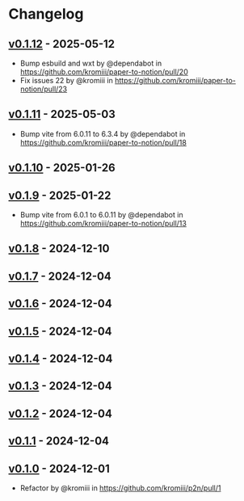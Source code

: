 # Changelog

## [v0.1.12](https://github.com/kromiii/paper-to-notion/compare/v0.1.11...v0.1.12) - 2025-05-12
- Bump esbuild and wxt by @dependabot in https://github.com/kromiii/paper-to-notion/pull/20
- Fix issues 22 by @kromiii in https://github.com/kromiii/paper-to-notion/pull/23

## [v0.1.11](https://github.com/kromiii/paper-to-notion/compare/v0.1.10...v0.1.11) - 2025-05-03
- Bump vite from 6.0.11 to 6.3.4 by @dependabot in https://github.com/kromiii/paper-to-notion/pull/18

## [v0.1.10](https://github.com/kromiii/paper-to-notion/compare/v0.1.9...v0.1.10) - 2025-01-26

## [v0.1.9](https://github.com/kromiii/paper-to-notion/compare/v0.1.8...v0.1.9) - 2025-01-22
- Bump vite from 6.0.1 to 6.0.11 by @dependabot in https://github.com/kromiii/paper-to-notion/pull/13

## [v0.1.8](https://github.com/kromiii/paper-to-notion/compare/v0.1.7...v0.1.8) - 2024-12-10

## [v0.1.7](https://github.com/kromiii/paper-to-notion/compare/v0.1.6...v0.1.7) - 2024-12-04

## [v0.1.6](https://github.com/kromiii/paper-to-notion/compare/v0.1.5...v0.1.6) - 2024-12-04

## [v0.1.5](https://github.com/kromiii/paper-to-notion/compare/v0.1.4...v0.1.5) - 2024-12-04

## [v0.1.4](https://github.com/kromiii/p2n/compare/v0.1.3...v0.1.4) - 2024-12-04

## [v0.1.3](https://github.com/kromiii/p2n/compare/v0.1.2...v0.1.3) - 2024-12-04

## [v0.1.2](https://github.com/kromiii/p2n/compare/v0.1.1...v0.1.2) - 2024-12-04

## [v0.1.1](https://github.com/kromiii/p2n/compare/v0.1.0...v0.1.1) - 2024-12-04

## [v0.1.0](https://github.com/kromiii/p2n/commits/v0.1.0) - 2024-12-01
- Refactor by @kromiii in https://github.com/kromiii/p2n/pull/1
